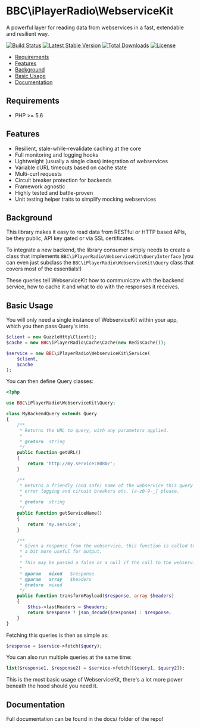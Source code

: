 # BBC\iPlayerRadio\WebserviceKit

A powerful layer for reading data from webservices in a fast, extendable and resilient way.

[![Build Status](https://travis-ci.org/bbc/ipr-php-webservicekit.svg?branch=master)](https://travis-ci.org/bbc/ipr-php-webservicekit)
[![Latest Stable Version](https://poser.pugx.org/bbc/ipr-webservicekit/v/stable.svg)](https://packagist.org/packages/bbc/ipr-webservicekit)
[![Total Downloads](https://poser.pugx.org/bbc/ipr-webservicekit/downloads.svg)](https://packagist.org/packages/bbc/ipr-webservicekit)
[![License](https://poser.pugx.org/bbc/ipr-webservicekit/license.svg)](https://packagist.org/packages/bbc/ipr-webservicekit)

- [Requirements](#requirements)
- [Features](#features)
- [Background](#background)
- [Basic Usage](#basic-usage)
- [Documentation](#documentation)

## Requirements

- PHP >= 5.6

## Features

- Resilient, stale-while-revalidate caching at the core
- Full monitoring and logging hooks
- Lightweight (usually a single class) integration of webservices
- Variable cURL timeouts based on cache state
- Multi-curl requests
- Circuit breaker protection for backends
- Framework agnostic
- Highly tested and battle-proven
- Unit testing helper traits to simplify mocking webservices

## Background

This library makes it easy to read data from RESTful or HTTP based APIs, be they public, API key gated or via
SSL certificates.

To integrate a new backend, the library consumer simply needs to create a class that implements
`BBC\iPlayerRadio\WebserviceKit\QueryInterface` (you can even just subclass the `BBC\iPlayerRadio\WebserviceKit\Query` class
that covers most of the essentials!)

These queries tell WebserviceKit how to communicate with the backend service, how to cache it and what to do with
the responses it receives.

## Basic Usage

You will only need a single instance of WebserviceKit within your app, which you then pass Query's into.

```php
$client = new GuzzleHttp\Client();
$cache = new BBC\iPlayerRadio\Cache\Cache(new RedisCache());

$service = new BBC\iPlayerRadio\WebserviceKit\Service(
    $client,
    $cache
);
```

You can then define Query classes:

```php
<?php

use BBC\iPlayerRadio\WebserviceKit\Query;

class MyBackendQuery extends Query
{
    /**
     * Returns the URL to query, with any parameters applied.
     *
     * @return  string
     */
    public function getURL()
    {
        return 'http://my.service:8080/';
    }

    /**
     * Returns a friendly (and safe) name of the webservice this query hits which we can use in
     * error logging and circuit breakers etc. [a-z0-9-_] please.
     *
     * @return  string
     */
    public function getServiceName()
    {
        return 'my.service';
    }

    /**
     * Given a response from the webservice, this function is called to transform it into something
     * a bit more useful for output.
     *
     * This may be passed a false or a null if the call to the webservice fails, so unit test appropriately.
     *
     * @param   mixed   $response
     * @param   array   $headers
     * @return  mixed
     */
    public function transformPayload($response, array $headers)
    {
        $this->lastHeaders = $headers;
        return $response ? json_decode($response) : $response;
    }
}

```

Fetching this queries is then as simple as:

```php
$response = $service->fetch($query);
```

You can also run multiple queries at the same time:

```php
list($response1, $response2) = $service->fetch([$query1, $query2]);
```

This is the most basic usage of WebserviceKit, there's a lot more power beneath the hood should you need it.
 
## Documentation

Full documentation can be found in the docs/ folder of the repo!
